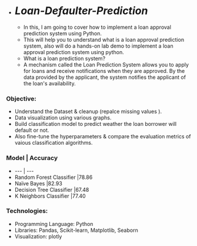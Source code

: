 + # *Loan-Defaulter-Prediction*
   - In this, I am  going to cover how to implement a loan approval prediction system using Python. 
   - This  will help you to understand what is a loan approval prediction system, also will do a hands-on lab demo to implement a loan approval prediction system using python.
   - What is a loan prediction system? 
   - A mechanism called the Loan Prediction System allows you to apply for loans and receive notifications when they are approved. By the data provided by the applicant, the system notifies the applicant of the loan's availability.

### Objective:
- Understand the Dataset & cleanup (repalce missing values ).
- Data visualization using various graphs.
- Build classification model to predict weather the loan borrower will default or not.
- Also fine-tune the hyperparameters & compare the evaluation metrics of vaious classification algorithms.

### Model |	Accuracy
+ ---    | ---
+ Random Forest Classifier	   |78.86
+ Naïve Bayes	                 |82.93
+ Decision Tree Classifier	   |67.48
+ K Neighbors Classifier	     |77.40
### Technologies:
+ 	Programming Language: Python
+   Libraries: Pandas, Scikit-learn, Matplotlib, Seaborn
+ 	Visualization: plotly

